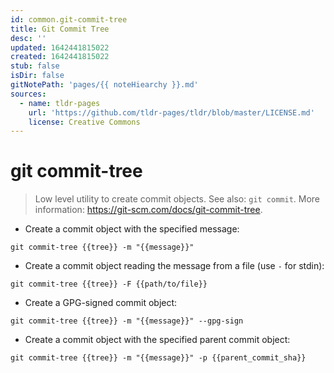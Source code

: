 ```yaml
---
id: common.git-commit-tree
title: Git Commit Tree
desc: ''
updated: 1642441815022
created: 1642441815022
stub: false
isDir: false
gitNotePath: 'pages/{{ noteHiearchy }}.md'
sources:
  - name: tldr-pages
    url: 'https://github.com/tldr-pages/tldr/blob/master/LICENSE.md'
    license: Creative Commons
---
```

# git commit-tree

> Low level utility to create commit objects.
> See also: `git commit`.
> More information: <https://git-scm.com/docs/git-commit-tree>.

- Create a commit object with the specified message:

`git commit-tree {{tree}} -m "{{message}}"`

- Create a commit object reading the message from a file (use `-` for stdin):

`git commit-tree {{tree}} -F {{path/to/file}}`

- Create a GPG-signed commit object:

`git commit-tree {{tree}} -m "{{message}}" --gpg-sign`

- Create a commit object with the specified parent commit object:

`git commit-tree {{tree}} -m "{{message}}" -p {{parent_commit_sha}}`

